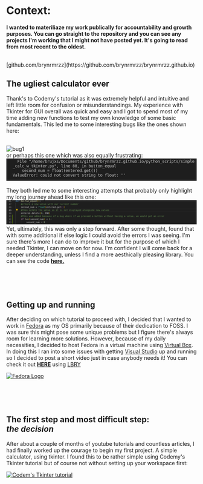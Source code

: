 # Context: 

**I wanted to materiliaze my work publically for accountability and growth purposes. You can go straight to the repository and you can see any projects I'm working that I might not have posted yet. It's going to read from most recent to the oldest.**

<br/>
[github.com/brynrmrzz](https://github.com/brynrmrzz/brynrmrzz.github.io)
<br/>


## **The ugliest calculator ever** 
Thank's to Codemy's tutorial as it was extremely helpful and intuitive and left little room for confusion or misunderstandings. My experience with Tkinter for GUI overall was quick and easy and I got to spend most of my time adding new functions to test my own knowledge of some basic fundamentals. This led me to some interesting bugs like the ones shown here:

<br/>![bug1](https://raw.githubusercontent.com/brynrmrzz/brynrmrzz.github.io/main/source_imagery/tkinter_calculator/bug-1.gif)
<br/>or perhaps this one which was also equally frustrating:
<br/>![string to floar error](https://raw.githubusercontent.com/brynrmrzz/brynrmrzz.github.io/main/source_imagery/tkinter_calculator/string-to-float-error.PNG)

They both led me to some interesting attempts that probably only highlight my long journey ahead like this one:
<br/>![attempt-1](https://raw.githubusercontent.com/brynrmrzz/brynrmrzz.github.io/main/source_imagery/tkinter_calculator/attempt-1.PNG)
<br/> Yet, ultimately, this was only a step forward. After some thought, found that with some additional if else logic I could avoid the errors I was seeing. I'm sure there's more I can do to improve it but for  the purpose of which I needed Tkinter, I can move on for now. I'm confident I will come back for a deeper understanding, unless I find a more aesthically pleasing library. You can see the code **[here.](https://github.com/brynrmrzz/brynrmrzz.github.io/blob/36a4854ec4a1c85fe33ba6e6fe2bbc4f0973c39e/python_scripts/simple_calc_w_tkinter.py)** 

<br/>
<br/>
<br/>

## **Getting up and running** 
After deciding on which tutorial to proceed with, I decided that I wanted to work in [Fedora](https://getfedora.org/) as my OS primarily because of their dedication to FOSS. I was sure this might pose some unique problems but I figure there's always room for learning more solutions. However, because of my daily necessities, I decided to host Fedora in a virtual machine using [Virtual Box](https://www.virtualbox.org/). In doing this I ran into some issues with getting [Visual Studio](https://visualstudio.microsoft.com/) up and running so I decided to post a short video just in case anybody needs it! You can check it out **[HERE](https://open.lbry.com/setting_up_visual_studio_in_a_fedora_virtual_machine_hosted_on_windows#b3702c220e53eb577ebecb3f726a1fb7b75a3eaf)** using [LBRY](https://lbry.com/)   



[![Fedora Logo](https://getfedora.org/static/images/g-monitor-fedoralogo.png)](https://open.lbry.com/setting_up_visual_studio_in_a_fedora_virtual_machine_hosted_on_windows#b3702c220e53eb577ebecb3f726a1fb7b75a3eaf)

<br/>
<br/>
<br/>

## **The first step and most difficult step:<br/>_the decision_**

After about a couple of months of youtube tutorials and countless articles, I had finally worked up the courage to begin my first project. A simple  calculator, using tkinter. I found this to be rather simple using Codemy's Tkinter tutorial but of course not without setting up your workspace first: 

   [![Codem's Tkinter tutorial](https://cdn.codemy.com/wp-content/uploads/2015/01/codemy105a.png)](https://www.youtube.com/watch?v=YXPyB4XeYLA)

